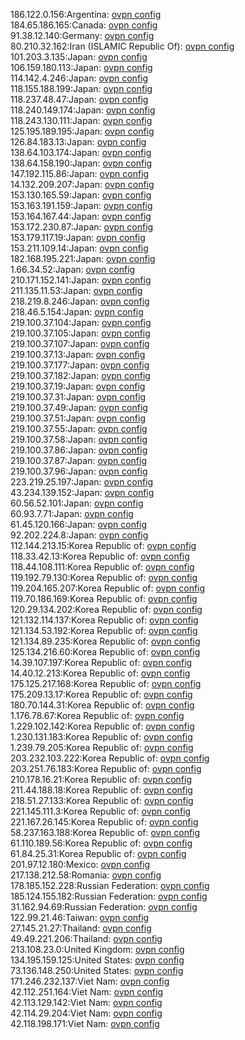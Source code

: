 186.122.0.156:Argentina: [ovpn config](vpn/186_122_0_156.ovpn)  
184.65.186.165:Canada: [ovpn config](vpn/184_65_186_165.ovpn)  
91.38.12.140:Germany: [ovpn config](vpn/91_38_12_140.ovpn)  
80.210.32.162:Iran (ISLAMIC Republic Of): [ovpn config](vpn/80_210_32_162.ovpn)  
101.203.3.135:Japan: [ovpn config](vpn/101_203_3_135.ovpn)  
106.159.180.113:Japan: [ovpn config](vpn/106_159_180_113.ovpn)  
114.142.4.246:Japan: [ovpn config](vpn/114_142_4_246.ovpn)  
118.155.188.199:Japan: [ovpn config](vpn/118_155_188_199.ovpn)  
118.237.48.47:Japan: [ovpn config](vpn/118_237_48_47.ovpn)  
118.240.149.174:Japan: [ovpn config](vpn/118_240_149_174.ovpn)  
118.243.130.111:Japan: [ovpn config](vpn/118_243_130_111.ovpn)  
125.195.189.195:Japan: [ovpn config](vpn/125_195_189_195.ovpn)  
126.84.183.13:Japan: [ovpn config](vpn/126_84_183_13.ovpn)  
138.64.103.174:Japan: [ovpn config](vpn/138_64_103_174.ovpn)  
138.64.158.190:Japan: [ovpn config](vpn/138_64_158_190.ovpn)  
147.192.115.86:Japan: [ovpn config](vpn/147_192_115_86.ovpn)  
14.132.209.207:Japan: [ovpn config](vpn/14_132_209_207.ovpn)  
153.130.165.59:Japan: [ovpn config](vpn/153_130_165_59.ovpn)  
153.163.191.159:Japan: [ovpn config](vpn/153_163_191_159.ovpn)  
153.164.167.44:Japan: [ovpn config](vpn/153_164_167_44.ovpn)  
153.172.230.87:Japan: [ovpn config](vpn/153_172_230_87.ovpn)  
153.179.117.19:Japan: [ovpn config](vpn/153_179_117_19.ovpn)  
153.211.109.14:Japan: [ovpn config](vpn/153_211_109_14.ovpn)  
182.168.195.221:Japan: [ovpn config](vpn/182_168_195_221.ovpn)  
1.66.34.52:Japan: [ovpn config](vpn/1_66_34_52.ovpn)  
210.171.152.141:Japan: [ovpn config](vpn/210_171_152_141.ovpn)  
211.135.11.53:Japan: [ovpn config](vpn/211_135_11_53.ovpn)  
218.219.8.246:Japan: [ovpn config](vpn/218_219_8_246.ovpn)  
218.46.5.154:Japan: [ovpn config](vpn/218_46_5_154.ovpn)  
219.100.37.104:Japan: [ovpn config](vpn/219_100_37_104.ovpn)  
219.100.37.105:Japan: [ovpn config](vpn/219_100_37_105.ovpn)  
219.100.37.107:Japan: [ovpn config](vpn/219_100_37_107.ovpn)  
219.100.37.13:Japan: [ovpn config](vpn/219_100_37_13.ovpn)  
219.100.37.177:Japan: [ovpn config](vpn/219_100_37_177.ovpn)  
219.100.37.182:Japan: [ovpn config](vpn/219_100_37_182.ovpn)  
219.100.37.19:Japan: [ovpn config](vpn/219_100_37_19.ovpn)  
219.100.37.31:Japan: [ovpn config](vpn/219_100_37_31.ovpn)  
219.100.37.49:Japan: [ovpn config](vpn/219_100_37_49.ovpn)  
219.100.37.51:Japan: [ovpn config](vpn/219_100_37_51.ovpn)  
219.100.37.55:Japan: [ovpn config](vpn/219_100_37_55.ovpn)  
219.100.37.58:Japan: [ovpn config](vpn/219_100_37_58.ovpn)  
219.100.37.86:Japan: [ovpn config](vpn/219_100_37_86.ovpn)  
219.100.37.87:Japan: [ovpn config](vpn/219_100_37_87.ovpn)  
219.100.37.96:Japan: [ovpn config](vpn/219_100_37_96.ovpn)  
223.219.25.197:Japan: [ovpn config](vpn/223_219_25_197.ovpn)  
43.234.139.152:Japan: [ovpn config](vpn/43_234_139_152.ovpn)  
60.56.52.101:Japan: [ovpn config](vpn/60_56_52_101.ovpn)  
60.93.7.71:Japan: [ovpn config](vpn/60_93_7_71.ovpn)  
61.45.120.166:Japan: [ovpn config](vpn/61_45_120_166.ovpn)  
92.202.224.8:Japan: [ovpn config](vpn/92_202_224_8.ovpn)  
112.144.213.15:Korea Republic of: [ovpn config](vpn/112_144_213_15.ovpn)  
118.33.42.13:Korea Republic of: [ovpn config](vpn/118_33_42_13.ovpn)  
118.44.108.111:Korea Republic of: [ovpn config](vpn/118_44_108_111.ovpn)  
119.192.79.130:Korea Republic of: [ovpn config](vpn/119_192_79_130.ovpn)  
119.204.165.207:Korea Republic of: [ovpn config](vpn/119_204_165_207.ovpn)  
119.70.186.169:Korea Republic of: [ovpn config](vpn/119_70_186_169.ovpn)  
120.29.134.202:Korea Republic of: [ovpn config](vpn/120_29_134_202.ovpn)  
121.132.114.137:Korea Republic of: [ovpn config](vpn/121_132_114_137.ovpn)  
121.134.53.192:Korea Republic of: [ovpn config](vpn/121_134_53_192.ovpn)  
121.134.89.235:Korea Republic of: [ovpn config](vpn/121_134_89_235.ovpn)  
125.134.216.60:Korea Republic of: [ovpn config](vpn/125_134_216_60.ovpn)  
14.39.107.197:Korea Republic of: [ovpn config](vpn/14_39_107_197.ovpn)  
14.40.12.213:Korea Republic of: [ovpn config](vpn/14_40_12_213.ovpn)  
175.125.217.168:Korea Republic of: [ovpn config](vpn/175_125_217_168.ovpn)  
175.209.13.17:Korea Republic of: [ovpn config](vpn/175_209_13_17.ovpn)  
180.70.144.31:Korea Republic of: [ovpn config](vpn/180_70_144_31.ovpn)  
1.176.78.67:Korea Republic of: [ovpn config](vpn/1_176_78_67.ovpn)  
1.229.102.142:Korea Republic of: [ovpn config](vpn/1_229_102_142.ovpn)  
1.230.131.183:Korea Republic of: [ovpn config](vpn/1_230_131_183.ovpn)  
1.239.79.205:Korea Republic of: [ovpn config](vpn/1_239_79_205.ovpn)  
203.232.103.222:Korea Republic of: [ovpn config](vpn/203_232_103_222.ovpn)  
203.251.76.183:Korea Republic of: [ovpn config](vpn/203_251_76_183.ovpn)  
210.178.16.21:Korea Republic of: [ovpn config](vpn/210_178_16_21.ovpn)  
211.44.188.18:Korea Republic of: [ovpn config](vpn/211_44_188_18.ovpn)  
218.51.27.133:Korea Republic of: [ovpn config](vpn/218_51_27_133.ovpn)  
221.145.111.3:Korea Republic of: [ovpn config](vpn/221_145_111_3.ovpn)  
221.167.26.145:Korea Republic of: [ovpn config](vpn/221_167_26_145.ovpn)  
58.237.163.188:Korea Republic of: [ovpn config](vpn/58_237_163_188.ovpn)  
61.110.189.56:Korea Republic of: [ovpn config](vpn/61_110_189_56.ovpn)  
61.84.25.31:Korea Republic of: [ovpn config](vpn/61_84_25_31.ovpn)  
201.97.12.180:Mexico: [ovpn config](vpn/201_97_12_180.ovpn)  
217.138.212.58:Romania: [ovpn config](vpn/217_138_212_58.ovpn)  
178.185.152.228:Russian Federation: [ovpn config](vpn/178_185_152_228.ovpn)  
185.124.155.182:Russian Federation: [ovpn config](vpn/185_124_155_182.ovpn)  
31.162.94.69:Russian Federation: [ovpn config](vpn/31_162_94_69.ovpn)  
122.99.21.46:Taiwan: [ovpn config](vpn/122_99_21_46.ovpn)  
27.145.21.27:Thailand: [ovpn config](vpn/27_145_21_27.ovpn)  
49.49.221.206:Thailand: [ovpn config](vpn/49_49_221_206.ovpn)  
213.108.23.0:United Kingdom: [ovpn config](vpn/213_108_23_0.ovpn)  
134.195.159.125:United States: [ovpn config](vpn/134_195_159_125.ovpn)  
73.136.148.250:United States: [ovpn config](vpn/73_136_148_250.ovpn)  
171.246.232.137:Viet Nam: [ovpn config](vpn/171_246_232_137.ovpn)  
42.112.251.164:Viet Nam: [ovpn config](vpn/42_112_251_164.ovpn)  
42.113.129.142:Viet Nam: [ovpn config](vpn/42_113_129_142.ovpn)  
42.114.29.204:Viet Nam: [ovpn config](vpn/42_114_29_204.ovpn)  
42.118.198.171:Viet Nam: [ovpn config](vpn/42_118_198_171.ovpn)  
